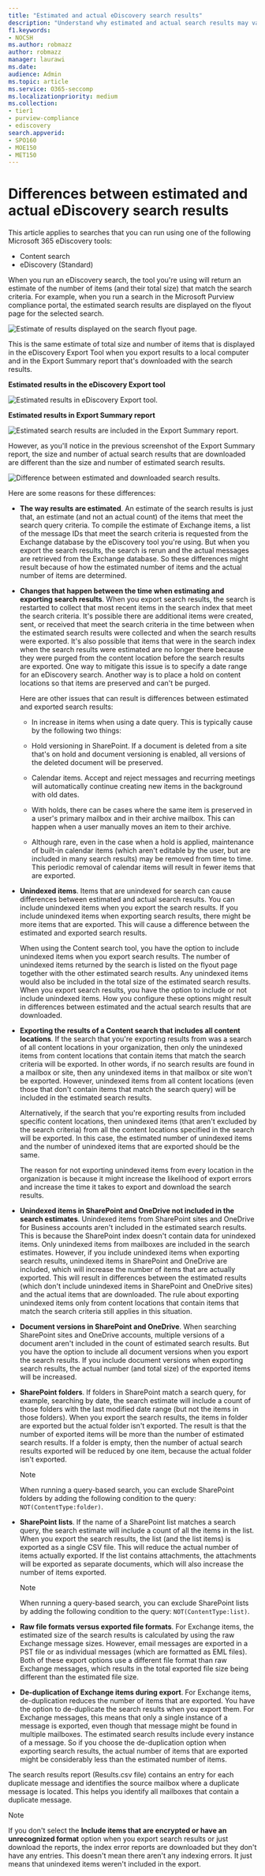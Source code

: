 ```yaml
---
title: "Estimated and actual eDiscovery search results"
description: "Understand why estimated and actual search results may vary in searches run with eDiscovery tools in Office 365."
f1.keywords:
- NOCSH
ms.author: robmazz
author: robmazz
manager: laurawi
ms.date: 
audience: Admin
ms.topic: article
ms.service: O365-seccomp
ms.localizationpriority: medium
ms.collection:
- tier1
- purview-compliance
- ediscovery
search.appverid:
- SPO160
- MOE150
- MET150
---
```


# Differences between estimated and actual eDiscovery search results

This article applies to searches that you can run using one of the following Microsoft 365 eDiscovery tools: 

- Content search
- eDiscovery (Standard)

When you run an eDiscovery search, the tool you're using will return an estimate of the number of items (and their total size) that match the search criteria. For example, when you run a search in the Microsoft Purview compliance portal, the estimated search results are displayed on the flyout page for the selected search.
  
![Estimate of results displayed on the search flyout page.](../media/EstimatedSearchResults1.png)
  
This is the same estimate of total size and number of items that is displayed in the eDiscovery Export Tool when you export results to a local computer and in the Export Summary report that's downloaded with the search results.
  
**Estimated results in the eDiscovery Export tool**

![Estimated results in eDiscovery Export tool.](../media/d34312a5-0ee6-49aa-9460-7ea0015a6e66.png)
  
**Estimated results in Export Summary report**

![Estimated search results are included in the Export Summary report.](../media/44b579da-86c2-4f33-81b5-84d604003eda.png)
  
However, as you'll notice in the previous screenshot of the Export Summary report, the size and number of actual search results that are downloaded are different than the size and number of estimated search results.
  
![Difference between estimated and downloaded search results.](../media/84aef318-230f-430d-9d9e-02f21342d364.png)
  
Here are some reasons for these differences:
  
- **The way results are estimated**. An estimate of the search results is just that, an estimate (and not an actual count) of the items that meet the search query criteria. To compile the estimate of Exchange items, a list of the message IDs that meet the search criteria is requested from the Exchange database by the eDiscovery tool you're using. But when you export the search results, the search is rerun and the actual messages are retrieved from the Exchange database. So these differences might result because of how the estimated number of items and the actual number of items are determined.

- **Changes that happen between the time when estimating and exporting search results**. When you export search results, the search is restarted to collect that most recent items in the search index that meet the search criteria. It's possible there are additional items were created, sent, or received that meet the search criteria in the time between when the estimated search results were collected and when the search results were exported. It's also possible that items that were in the search index when the search results were estimated are no longer there because they were purged from the content location before the search results are exported. One way to mitigate this issue is to specify a date range for an eDiscovery search. Another way is to place a hold on content locations so that items are preserved and can't be purged.

   Here are other issues that can result is differences between estimated and exported search results:

  - In increase in items when using a date query. This is typically cause by the following two things:

  - Hold versioning in SharePoint. If a document is deleted from a site that's on hold and document versioning is enabled, all versions of the deleted document will be preserved.

  - Calendar items. Accept and reject messages and recurring meetings will automatically continue creating new items in the background with old dates.

  - With holds, there can be cases where the same item is preserved in a user's primary mailbox and in their archive mailbox. This can happen when a user manually moves an item to their archive.

  - Although rare, even in the case when a hold is applied, maintenance of built-in calendar items (which aren't editable by the user, but are included in many search results) may be removed from time to time. This periodic removal of calendar items will result in fewer items that are exported.

- **Unindexed items**. Items that are unindexed for search can cause differences between estimated and actual search results. You can include unindexed items when you export the search results. If you include unindexed items when exporting search results, there might be more items that are exported. This will cause a difference between the estimated and exported search results.

    When using the Content search tool, you have the option to include unindexed items when you export search results. The number of unindexed items returned by the search is listed on the flyout page together with the other estimated search results. Any unindexed items would also be included in the total size of the estimated search results. When you export search results, you have the option to include or not include unindexed items. How you configure these options might result in differences between estimated and the actual search results that are downloaded.

- **Exporting the results of a Content search that includes all content locations**. If the search that you're exporting results from was a search of all content locations in your organization, then only the unindexed items from content locations that contain items that match the search criteria will be exported. In other words, if no search results are found in a mailbox or site, then any unindexed items in that mailbox or site won't be exported. However, unindexed items from all content locations (even those that don't contain items that match the search query) will be included in the estimated search results.

    Alternatively, if the search that you're exporting results from included specific content locations, then unindexed items (that aren't excluded by the search criteria) from all the content locations specified in the search will be exported. In this case, the estimated number of unindexed items and the number of unindexed items that are exported should be the same.

    The reason for not exporting unindexed items from every location in the organization is because it might increase the likelihood of export errors and increase the time it takes to export and download the search results.

- **Unindexed items in SharePoint and OneDrive not included in the search estimates**. Unindexed items from SharePoint sites and OneDrive for Business accounts aren't included in the estimated search results. This is because the SharePoint index doesn't contain data for unindexed items. Only unindexed items from mailboxes are included in the search estimates. However, if you include unindexed items when exporting search results, unindexed items in SharePoint and OneDrive are included, which will increase the number of items that are actually exported. This will result in differences between the estimated results (which don't include unindexed items in SharePoint and OneDrive sites) and the actual items that are downloaded. The rule about exporting unindexed items only from content locations that contain items that match the search criteria still applies in this situation.

- **Document versions in SharePoint and OneDrive**. When searching SharePoint sites and OneDrive accounts, multiple versions of a document aren't included in the count of estimated search results. But you have the option to include all document versions when you export the search results. If you include document versions when exporting search results, the actual number (and total size) of the exported items will be increased.

- **SharePoint folders**. If folders in SharePoint match a search query, for example, searching by date, the search estimate will include a count of those folders with the last modified date range (but not the items in those folders). When you export the search results, the items in folder are exported but the actual folder isn't exported. The result is that the number of exported items will be more than the number of estimated search results. If a folder is empty, then the number of actual search results exported will be reduced by one item, because the actual folder isn't exported.

   > [!NOTE]
   > When running a query-based search, you can exclude SharePoint folders by adding the following condition to the query: `NOT(ContentType:folder)`.

- **SharePoint lists**. If the name of a SharePoint list matches a search query, the search estimate will include a count of all the items in the list. When you export the search results, the list (and the list items) is exported as a single CSV file. This will reduce the actual number of items actually exported. If the list contains attachments, the attachments will be exported as separate documents, which will also increase the number of items exported.

   > [!NOTE]
   > When running a query-based search, you can exclude SharePoint lists by adding the following condition to the query: `NOT(ContentType:list)`.

- **Raw file formats versus exported file formats**. For Exchange items, the estimated size of the search results is calculated by using the raw Exchange message sizes. However, email messages are exported in a PST file or as individual messages (which are formatted as EML files). Both of these export options use a different file format than raw Exchange messages, which results in the total exported file size being different than the estimated file size.

- **De-duplication of Exchange items during export**. For Exchange items, de-duplication reduces the number of items that are exported. You have the option to de-duplicate the search results when you export them. For Exchange messages, this means that only a single instance of a message is exported, even though that message might be found in multiple mailboxes. The estimated search results include every instance of a message. So if you choose the de-duplication option when exporting search results, the actual number of items that are exported might be considerably less than the estimated number of items.

The search results report (Results.csv file) contains an entry for each duplicate message and identifies the source mailbox where a duplicate message is located. This helps you identify all mailboxes that contain a duplicate message.

> [!NOTE]
> If you don't select the **Include items that are encrypted or have an unrecognized format** option when you export search results or just download the reports, the index error reports are downloaded but they don't have any entries. This doesn't mean there aren't any indexing errors. It just means that unindexed items weren't included in the export.
